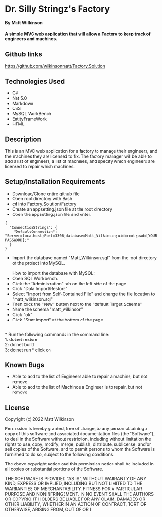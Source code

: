 # Dr. Silly Stringz's Factory

#### By Matt Wilkinson

#### A simple MVC web application that will allow a Factory to keep track of engineers and machines.

## Github links

https://github.com/wilkinsonmatt/Factory.Solution

## Technologies Used

* C#
* Net 5.0
* Markdown
* CSS
* MySQL WorkBench
* EntityFrameWork
* HTML


## Description

This is an MVC web application for a factory to manage their engineers, and the machines they are licensed to fix. The factory manager will be able to add a list of engineers, a list of machines, and specify which engineers are licensed to repair which machines.

## Setup/Installation Requirements

* Download/Clone entire github file
* Open root directory with Bash
* cd into Factory.Solution/Factory
* Create an appsetting.json file at the root directory
* Open the appsetting.json file and enter:
```
{ 
  "ConnectionStrings": { 
    "DefaultConnection": "Server=localhost;Port=3306;database=Matt_Wilkinson;uid=root;pwd=[YOUR PASSWORD];" 
  } 
}
```
* Import the database named "Matt_Wilkinson.sql" from the root directory of the project into MySQL.<br><br>
How to import the database with MySQL:
* Open SQL Workbench.
* Click the "Administration" tab on the left side of the page
* Click "Data Import/Restore" 
* Select "Import from Self-Contained File" and change the file location to "matt_wilkinson.sql"
* Then click the "New" button next to the "default Target Schema"
* Name the schema "matt_wilkinson"
* Click "ok"
* Click "Start import" at the bottom of the page
<br>
* Run the following commands in the command line:
  <br>1: dotnet restore
  <br>2: dotnet build
  <br>3: dotnet run
* click on  <http://localhost:5000>

## Known Bugs

* Able to add to the list of Engineers able to repair a machine, but not remove
* Able to add to the list of Machince a Engineer is to repair, but not remove

## License

Copyright (c) 2022 Matt Wilkinson

Permission is hereby granted, free of charge, to any person obtaining a copy
of this software and associated documentation files (the "Software"), to deal
in the Software without restriction, including without limitation the rights
to use, copy, modify, merge, publish, distribute, sublicense, and/or sell
copies of the Software, and to permit persons to whom the Software is
furnished to do so, subject to the following conditions:

The above copyright notice and this permission notice shall be included in all
copies or substantial portions of the Software.

THE SOFTWARE IS PROVIDED "AS IS", WITHOUT WARRANTY OF ANY KIND, EXPRESS OR
IMPLIED, INCLUDING BUT NOT LIMITED TO THE WARRANTIES OF MERCHANTABILITY,
FITNESS FOR A PARTICULAR PURPOSE AND NONINFRINGEMENT. IN NO EVENT SHALL THE
AUTHORS OR COPYRIGHT HOLDERS BE LIABLE FOR ANY CLAIM, DAMAGES OR OTHER
LIABILITY, WHETHER IN AN ACTION OF CONTRACT, TORT OR OTHERWISE, ARISING FROM,
OUT OF OR I